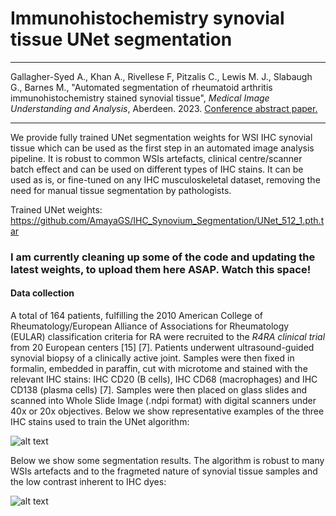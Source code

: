 # Immunohistochemistry synovial tissue UNet segmentation

--------------

Gallagher-Syed A., Khan A., Rivellese F, Pitzalis C., Lewis M. J., Slabaugh G., Barnes M., "Automated segmentation of rheumatoid arthritis immunohistochemistry stained synovial tissue", _Medical Image Understanding and Analysis_, Aberdeen. 2023. <a href="https://github.com/AmayaGS/IHC_Synovium_Segmentation/Automated_segmentation_of_Rheumatoid_Arthritis_Immunohistochemistry_stained_synovial_tissue.pdf" target="_blank">Conference abstract paper.</a>

--------------

We provide fully trained UNet segmentation weights for WSI IHC synovial tissue which can be used as the first step in an automated image analysis pipeline. It is robust to common WSIs artefacts, clinical centre/scanner batch effect and can be used on different types of IHC stains. It can be used as is, or fine-tuned on any IHC musculoskeletal dataset, removing the need for manual tissue segmentation by pathologists. 

Trained UNet weights: https://github.com/AmayaGS/IHC_Synovium_Segmentation/UNet_512_1.pth.tar

### I am currently cleaning up some of the code and updating the latest weights, to upload them here ASAP. Watch this space! ##

#### Data collection ### 

A total of 164 patients, fulfilling the 2010 American College of Rheumatology/European Alliance of Associations for Rheumatology (EULAR) classification criteria for RA were recruited to the _R4RA clinical trial_ from 20 European centers [15] [7]. Patients underwent ultrasound-guided synovial biopsy of a clinically active joint. Samples were then fixed in formalin, embedded in paraffin, cut with microtome and stained with the relevant IHC stains: IHC CD20 (B cells), IHC CD68 (macrophages) and IHC CD138 (plasma cells) [7]. Samples were then placed on glass slides and scanned into Whole Slide Image (.ndpi format) with digital scanners under 40x or 20x objectives. Below we show representative examples of the three IHC stains used to train the UNet algorithm:

![alt text](https://github.com/AmayaGS/IHC_Synovium_Segmentation/blob/main/histo_pathotype.PNG?raw=false)

Below we show some segmentation results. The algorithm is robust to many WSIs artefacts and to the fragmeted nature of synovial tissue samples and the low contrast inherent to IHC dyes:

![alt text](https://github.com/AmayaGS/IHC_Synovium_Segmentation/blob/main/Figure2.png?raw=false)


